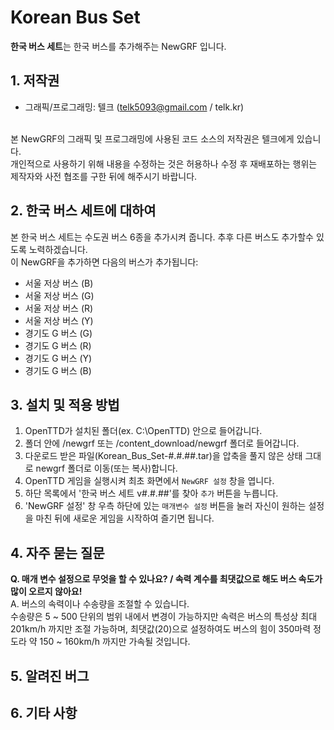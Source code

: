 # Korean Bus Set
**한국 버스 세트**는 한국 버스를 추가해주는 NewGRF 입니다. 



## 1. 저작권
 * 그래픽/프로그래밍:	텔크 (telk5093@gmail.com / telk.kr)  
<br />
본 NewGRF의 그래픽 및 프로그래밍에 사용된 코드 소스의 저작권은 텔크에게 있습니다.  
<br />
개인적으로 사용하기 위해 내용을 수정하는 것은 허용하나 수정 후 재배포하는 행위는 제작자와 사전 협조를 구한 뒤에 해주시기 바랍니다.



## 2. 한국 버스 세트에 대하여
본 한국 버스 세트는 수도권 버스 6종을 추가시켜 줍니다. 추후 다른 버스도 추가할수 있도록 노력하겠습니다.  
이 NewGRF을 추가하면 다음의 버스가 추가됩니다:

 * 서울 저상 버스 (B)
 * 서울 저상 버스 (G)
 * 서울 저상 버스 (R)
 * 서울 저상 버스 (Y)
 * 경기도 G 버스 (G)
 * 경기도 G 버스 (R)
 * 경기도 G 버스 (Y)
 * 경기도 G 버스 (B)



## 3. 설치 및 적용 방법
  1. OpenTTD가 설치된 폴더(ex. C:\OpenTTD\) 안으로 들어갑니다.
  2. 폴더 안에 /newgrf 또는 /content_download/newgrf 폴더로 들어갑니다.
  3. 다운로드 받은 파일(Korean_Bus_Set-#.#.##.tar)을 압축을 풀지 않은 상태 그대로 newgrf 폴더로 이동(또는 복사)합니다.
  4. OpenTTD 게임을 실행시켜 최초 화면에서 ``NewGRF 설정`` 창을 엽니다.
  5. 하단 목록에서 '한국 버스 세트 v#.#.##'를 찾아 ``추가`` 버튼을 누릅니다.
  6. 'NewGRF 설정' 창 우측 하단에 있는 ``매개변수 설정`` 버튼을 눌러 자신이 원하는 설정을 마친 뒤에 새로운 게임을 시작하여 즐기면 됩니다.



## 4. 자주 묻는 질문
**Q. 매개 변수 설정으로 무엇을 할 수 있나요? / 속력 계수를 최댓값으로 해도 버스 속도가 많이 오르지 않아요!**  
A. 버스의 속력이나 수송량을 조절할 수 있습니다.  
수송량은 5 ~ 500 단위의 범위 내에서 변경이 가능하지만 속력은 버스의 특성상 최대 201km/h 까지만 조절 가능하며, 최댓값(20)으로 설정하여도 버스의 힘이 350마력 정도라 약 150 ~ 160km/h 까지만 가속될 것입니다.



## 5. 알려진 버그



## 6. 기타 사항


